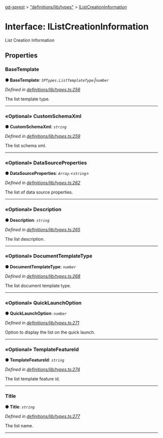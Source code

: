[gd-sprest](../README.md) > ["definitions/lib/types"](../modules/_definitions_lib_types_.md) > [IListCreationInformation](../interfaces/_definitions_lib_types_.ilistcreationinformation.md)



# Interface: IListCreationInformation


List Creation Information


## Properties
<a id="basetemplate"></a>

###  BaseTemplate

**●  BaseTemplate**:  *`SPTypes.ListTemplateType`⎮`number`* 

*Defined in [definitions/lib/types.ts:256](https://github.com/gunjandatta/sprest/blob/3de79f1/src/definitions/lib/types.ts#L256)*



The list template type.




___

<a id="customschemaxml"></a>

### «Optional» CustomSchemaXml

**●  CustomSchemaXml**:  *`string`* 

*Defined in [definitions/lib/types.ts:259](https://github.com/gunjandatta/sprest/blob/3de79f1/src/definitions/lib/types.ts#L259)*



The list schema xml.




___

<a id="datasourceproperties"></a>

### «Optional» DataSourceProperties

**●  DataSourceProperties**:  *`Array`.<`string`>* 

*Defined in [definitions/lib/types.ts:262](https://github.com/gunjandatta/sprest/blob/3de79f1/src/definitions/lib/types.ts#L262)*



The list of data source properties.




___

<a id="description"></a>

### «Optional» Description

**●  Description**:  *`string`* 

*Defined in [definitions/lib/types.ts:265](https://github.com/gunjandatta/sprest/blob/3de79f1/src/definitions/lib/types.ts#L265)*



The list description.




___

<a id="documenttemplatetype"></a>

### «Optional» DocumentTemplateType

**●  DocumentTemplateType**:  *`number`* 

*Defined in [definitions/lib/types.ts:268](https://github.com/gunjandatta/sprest/blob/3de79f1/src/definitions/lib/types.ts#L268)*



The list document template type.




___

<a id="quicklaunchoption"></a>

### «Optional» QuickLaunchOption

**●  QuickLaunchOption**:  *`number`* 

*Defined in [definitions/lib/types.ts:271](https://github.com/gunjandatta/sprest/blob/3de79f1/src/definitions/lib/types.ts#L271)*



Option to display the list on the quick launch.




___

<a id="templatefeatureid"></a>

### «Optional» TemplateFeatureId

**●  TemplateFeatureId**:  *`string`* 

*Defined in [definitions/lib/types.ts:274](https://github.com/gunjandatta/sprest/blob/3de79f1/src/definitions/lib/types.ts#L274)*



The list template feature id.




___

<a id="title"></a>

###  Title

**●  Title**:  *`string`* 

*Defined in [definitions/lib/types.ts:277](https://github.com/gunjandatta/sprest/blob/3de79f1/src/definitions/lib/types.ts#L277)*



The list name.




___


